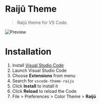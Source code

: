 # Raijū Theme

> Raijū theme for VS Code.

![Preview](images/preview.gif)

# Installation

1.  Install [Visual Studio Code](https://code.visualstudio.com/)
2.  Launch Visual Studio Code
3.  Choose **Extensions** from menu
4.  Search for `vscode-theme-raiju`
5.  Click **Install** to install it
6.  Click **Reload** to reload the Code
7.  File > Preferences > Color Theme > **Raijū**
